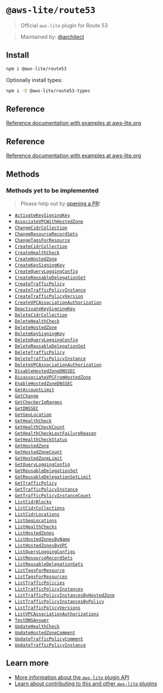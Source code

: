 # `@aws-lite/route53`

> Official `aws-lite` plugin for Route 53

> Maintained by: [@architect](https://github.com/architect)


## Install

```sh
npm i @aws-lite/route53
```

Optionally install types:

```sh
npm i -D @aws-lite/route53-types
```


## Reference

[Reference documentation with examples at aws-lite.org](https://aws-lite.org/services/route53)


## Reference

[Reference documentation with examples at aws-lite.org](https://aws-lite.org/services/route53)


## Methods

<!-- ! Do not remove METHOD_DOCS_START / METHOD_DOCS_END ! -->
<!-- METHOD_DOCS_START -->



### Methods yet to be implemented

> Please help out by [opening a PR](https://github.com/architect/aws-lite#authoring-aws-lite-plugins)!

- [`ActivateKeySigningKey`](https://docs.aws.amazon.com/Route53/latest/APIReference/API_ActivateKeySigningKey.html)
- [`AssociateVPCWithHostedZone`](https://docs.aws.amazon.com/Route53/latest/APIReference/API_AssociateVPCWithHostedZone.html)
- [`ChangeCidrCollection`](https://docs.aws.amazon.com/Route53/latest/APIReference/API_ChangeCidrCollection.html)
- [`ChangeResourceRecordSets`](https://docs.aws.amazon.com/Route53/latest/APIReference/API_ChangeResourceRecordSets.html)
- [`ChangeTagsForResource`](https://docs.aws.amazon.com/Route53/latest/APIReference/API_ChangeTagsForResource.html)
- [`CreateCidrCollection`](https://docs.aws.amazon.com/Route53/latest/APIReference/API_CreateCidrCollection.html)
- [`CreateHealthCheck`](https://docs.aws.amazon.com/Route53/latest/APIReference/API_CreateHealthCheck.html)
- [`CreateHostedZone`](https://docs.aws.amazon.com/Route53/latest/APIReference/API_CreateHostedZone.html)
- [`CreateKeySigningKey`](https://docs.aws.amazon.com/Route53/latest/APIReference/API_CreateKeySigningKey.html)
- [`CreateQueryLoggingConfig`](https://docs.aws.amazon.com/Route53/latest/APIReference/API_CreateQueryLoggingConfig.html)
- [`CreateReusableDelegationSet`](https://docs.aws.amazon.com/Route53/latest/APIReference/API_CreateReusableDelegationSet.html)
- [`CreateTrafficPolicy`](https://docs.aws.amazon.com/Route53/latest/APIReference/API_CreateTrafficPolicy.html)
- [`CreateTrafficPolicyInstance`](https://docs.aws.amazon.com/Route53/latest/APIReference/API_CreateTrafficPolicyInstance.html)
- [`CreateTrafficPolicyVersion`](https://docs.aws.amazon.com/Route53/latest/APIReference/API_CreateTrafficPolicyVersion.html)
- [`CreateVPCAssociationAuthorization`](https://docs.aws.amazon.com/Route53/latest/APIReference/API_CreateVPCAssociationAuthorization.html)
- [`DeactivateKeySigningKey`](https://docs.aws.amazon.com/Route53/latest/APIReference/API_DeactivateKeySigningKey.html)
- [`DeleteCidrCollection`](https://docs.aws.amazon.com/Route53/latest/APIReference/API_DeleteCidrCollection.html)
- [`DeleteHealthCheck`](https://docs.aws.amazon.com/Route53/latest/APIReference/API_DeleteHealthCheck.html)
- [`DeleteHostedZone`](https://docs.aws.amazon.com/Route53/latest/APIReference/API_DeleteHostedZone.html)
- [`DeleteKeySigningKey`](https://docs.aws.amazon.com/Route53/latest/APIReference/API_DeleteKeySigningKey.html)
- [`DeleteQueryLoggingConfig`](https://docs.aws.amazon.com/Route53/latest/APIReference/API_DeleteQueryLoggingConfig.html)
- [`DeleteReusableDelegationSet`](https://docs.aws.amazon.com/Route53/latest/APIReference/API_DeleteReusableDelegationSet.html)
- [`DeleteTrafficPolicy`](https://docs.aws.amazon.com/Route53/latest/APIReference/API_DeleteTrafficPolicy.html)
- [`DeleteTrafficPolicyInstance`](https://docs.aws.amazon.com/Route53/latest/APIReference/API_DeleteTrafficPolicyInstance.html)
- [`DeleteVPCAssociationAuthorization`](https://docs.aws.amazon.com/Route53/latest/APIReference/API_DeleteVPCAssociationAuthorization.html)
- [`DisableHostedZoneDNSSEC`](https://docs.aws.amazon.com/Route53/latest/APIReference/API_DisableHostedZoneDNSSEC.html)
- [`DisassociateVPCFromHostedZone`](https://docs.aws.amazon.com/Route53/latest/APIReference/API_DisassociateVPCFromHostedZone.html)
- [`EnableHostedZoneDNSSEC`](https://docs.aws.amazon.com/Route53/latest/APIReference/API_EnableHostedZoneDNSSEC.html)
- [`GetAccountLimit`](https://docs.aws.amazon.com/Route53/latest/APIReference/API_GetAccountLimit.html)
- [`GetChange`](https://docs.aws.amazon.com/Route53/latest/APIReference/API_GetChange.html)
- [`GetCheckerIpRanges`](https://docs.aws.amazon.com/Route53/latest/APIReference/API_GetCheckerIpRanges.html)
- [`GetDNSSEC`](https://docs.aws.amazon.com/Route53/latest/APIReference/API_GetDNSSEC.html)
- [`GetGeoLocation`](https://docs.aws.amazon.com/Route53/latest/APIReference/API_GetGeoLocation.html)
- [`GetHealthCheck`](https://docs.aws.amazon.com/Route53/latest/APIReference/API_GetHealthCheck.html)
- [`GetHealthCheckCount`](https://docs.aws.amazon.com/Route53/latest/APIReference/API_GetHealthCheckCount.html)
- [`GetHealthCheckLastFailureReason`](https://docs.aws.amazon.com/Route53/latest/APIReference/API_GetHealthCheckLastFailureReason.html)
- [`GetHealthCheckStatus`](https://docs.aws.amazon.com/Route53/latest/APIReference/API_GetHealthCheckStatus.html)
- [`GetHostedZone`](https://docs.aws.amazon.com/Route53/latest/APIReference/API_GetHostedZone.html)
- [`GetHostedZoneCount`](https://docs.aws.amazon.com/Route53/latest/APIReference/API_GetHostedZoneCount.html)
- [`GetHostedZoneLimit`](https://docs.aws.amazon.com/Route53/latest/APIReference/API_GetHostedZoneLimit.html)
- [`GetQueryLoggingConfig`](https://docs.aws.amazon.com/Route53/latest/APIReference/API_GetQueryLoggingConfig.html)
- [`GetReusableDelegationSet`](https://docs.aws.amazon.com/Route53/latest/APIReference/API_GetReusableDelegationSet.html)
- [`GetReusableDelegationSetLimit`](https://docs.aws.amazon.com/Route53/latest/APIReference/API_GetReusableDelegationSetLimit.html)
- [`GetTrafficPolicy`](https://docs.aws.amazon.com/Route53/latest/APIReference/API_GetTrafficPolicy.html)
- [`GetTrafficPolicyInstance`](https://docs.aws.amazon.com/Route53/latest/APIReference/API_GetTrafficPolicyInstance.html)
- [`GetTrafficPolicyInstanceCount`](https://docs.aws.amazon.com/Route53/latest/APIReference/API_GetTrafficPolicyInstanceCount.html)
- [`ListCidrBlocks`](https://docs.aws.amazon.com/Route53/latest/APIReference/API_ListCidrBlocks.html)
- [`ListCidrCollections`](https://docs.aws.amazon.com/Route53/latest/APIReference/API_ListCidrCollections.html)
- [`ListCidrLocations`](https://docs.aws.amazon.com/Route53/latest/APIReference/API_ListCidrLocations.html)
- [`ListGeoLocations`](https://docs.aws.amazon.com/Route53/latest/APIReference/API_ListGeoLocations.html)
- [`ListHealthChecks`](https://docs.aws.amazon.com/Route53/latest/APIReference/API_ListHealthChecks.html)
- [`ListHostedZones`](https://docs.aws.amazon.com/Route53/latest/APIReference/API_ListHostedZones.html)
- [`ListHostedZonesByName`](https://docs.aws.amazon.com/Route53/latest/APIReference/API_ListHostedZonesByName.html)
- [`ListHostedZonesByVPC`](https://docs.aws.amazon.com/Route53/latest/APIReference/API_ListHostedZonesByVPC.html)
- [`ListQueryLoggingConfigs`](https://docs.aws.amazon.com/Route53/latest/APIReference/API_ListQueryLoggingConfigs.html)
- [`ListResourceRecordSets`](https://docs.aws.amazon.com/Route53/latest/APIReference/API_ListResourceRecordSets.html)
- [`ListReusableDelegationSets`](https://docs.aws.amazon.com/Route53/latest/APIReference/API_ListReusableDelegationSets.html)
- [`ListTagsForResource`](https://docs.aws.amazon.com/Route53/latest/APIReference/API_ListTagsForResource.html)
- [`ListTagsForResources`](https://docs.aws.amazon.com/Route53/latest/APIReference/API_ListTagsForResources.html)
- [`ListTrafficPolicies`](https://docs.aws.amazon.com/Route53/latest/APIReference/API_ListTrafficPolicies.html)
- [`ListTrafficPolicyInstances`](https://docs.aws.amazon.com/Route53/latest/APIReference/API_ListTrafficPolicyInstances.html)
- [`ListTrafficPolicyInstancesByHostedZone`](https://docs.aws.amazon.com/Route53/latest/APIReference/API_ListTrafficPolicyInstancesByHostedZone.html)
- [`ListTrafficPolicyInstancesByPolicy`](https://docs.aws.amazon.com/Route53/latest/APIReference/API_ListTrafficPolicyInstancesByPolicy.html)
- [`ListTrafficPolicyVersions`](https://docs.aws.amazon.com/Route53/latest/APIReference/API_ListTrafficPolicyVersions.html)
- [`ListVPCAssociationAuthorizations`](https://docs.aws.amazon.com/Route53/latest/APIReference/API_ListVPCAssociationAuthorizations.html)
- [`TestDNSAnswer`](https://docs.aws.amazon.com/Route53/latest/APIReference/API_TestDNSAnswer.html)
- [`UpdateHealthCheck`](https://docs.aws.amazon.com/Route53/latest/APIReference/API_UpdateHealthCheck.html)
- [`UpdateHostedZoneComment`](https://docs.aws.amazon.com/Route53/latest/APIReference/API_UpdateHostedZoneComment.html)
- [`UpdateTrafficPolicyComment`](https://docs.aws.amazon.com/Route53/latest/APIReference/API_UpdateTrafficPolicyComment.html)
- [`UpdateTrafficPolicyInstance`](https://docs.aws.amazon.com/Route53/latest/APIReference/API_UpdateTrafficPolicyInstance.html)
<!-- METHOD_DOCS_END -->


## Learn more

- [More information about the `aws-lite` plugin API](https://aws-lite.org/plugin-api)
- [Learn about contributing to this and other `aws-lite` plugins](https://aws-lite.org/contributing)
